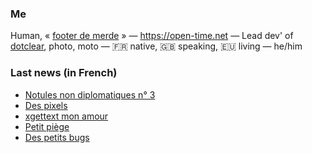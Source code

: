 ### Me

Human, « [footer de merde](https://open-time.net/post/2013/07/17/La-veritable-histoire-du-Footer-de-merde-) » — https://open-time.net — Lead dev' of [dotclear](https://git.dotclear.org/dev/dotclear), photo, moto — 🇫🇷 native, 🇬🇧 speaking, 🇪🇺 living — he/him

### Last news (in French)

<!-- BLOG-POST-LIST:START -->
- [Notules non diplomatiques n° 3](https://open-time.net/post/2022/04/01/Notules-non-diplomatiques-n-3)
- [Des pixels](https://open-time.net/post/2022/03/31/Des-pixels)
- [xgettext mon amour](https://open-time.net/post/2022/03/30/xgettext-mon-amour)
- [Petit piège](https://open-time.net/post/2022/03/29/Petit-piege)
- [Des petits bugs](https://open-time.net/post/2022/03/28/Des-petits-bugs)
<!-- BLOG-POST-LIST:END -->
